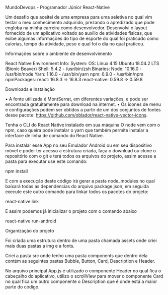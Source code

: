 MundoDevops - Programador Júnior React-Native

Um desafio que aceitei de uma empresa para uma seletiva no qual vim testar o meu conhecimento adquirido, prezando o apredizado que pode engloba na minha carreira como desenvolvedor.
Desenvolvi o layout fornecido de um aplicativo voltado ao auxílio de atividades físicas, que exibe algumas informações do tipo de esporte do qual foi praticado como calorias, tempo da atividade, peso e qual foi o dia no qual praticou.

Informações sobre o ambiente de desenvolvimento

React Native Environment Info:
    System:
      OS: Linux 4.15 Ubuntu 18.04.2 LTS (Bionic Beaver)
      Shell: 5.4.2 - /usr/bin/zsh
    Binaries:
      Node: 10.16.0 - /usr/bin/node
      Yarn: 1.16.0 - /usr/bin/yarn
      npm: 6.9.0 - /usr/bin/npm
    npmPackages:
      react: 16.8.3 => 16.8.3 
      react-native: 0.59.8 => 0.59.8 

Downloads e Instalação

• A fonte utilizada é MontSerrat, em diferentes variações, e pode ser encontrada gratuitamente para download na internet.
• Os ı́cones de menu e configurações podem ser obtidos a partir de um dos conjuntos de fontes desse pacote: https://github.com/oblador/react-native-vector-icons.

Tenha o CLI do React Native instalado em sua máquina
O node vem com o npm, caso queira pode instalar o yarn que também permite instalar a interface de linha de comando do React Native.

Para instalar esse App no seu Emulador Android ou em seu dispositivo móvel e poder ter acesso a estrutura criada, faça o download ou clone o repositório com o git e terá todos os arquivos do projeto, assim acesse a pasta para executar use este comando:

npm install

E com a execução deste código irá gerar a pasta node_modules no qual baíxará todas as dependencias do arquivo package.json, em seguida execute este outro comando para linkar todos os pacotes do projeto:

react-native link

E assim podemos já inicializar o projeto com o comando abaixo

react-native run-android

Organização do projeto

Foi criada uma estrutura dentro de uma pasta chamada assets onde criei mais duas pastas a img e a fonts.

Criei a pasta src onde tenho uma pasta components que dentro dela contém as seguintes pastas Bubble, Button, Card, Description e Header.

No arquivo principal App.js é utilizado o componente Header no qual fica o cabeçalho do aplicativo, utilizo o scrollView para mover o componente Card no qual fica um outro componente o Description que é onde está a maior parte do código.


